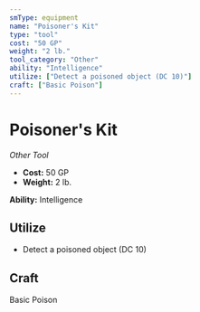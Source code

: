 ```yaml
---
smType: equipment
name: "Poisoner's Kit"
type: "tool"
cost: "50 GP"
weight: "2 lb."
tool_category: "Other"
ability: "Intelligence"
utilize: ["Detect a poisoned object (DC 10)"]
craft: ["Basic Poison"]
---
```


# Poisoner's Kit
*Other Tool*

- **Cost:** 50 GP
- **Weight:** 2 lb.

**Ability:** Intelligence

## Utilize

- Detect a poisoned object (DC 10)

## Craft

Basic Poison
